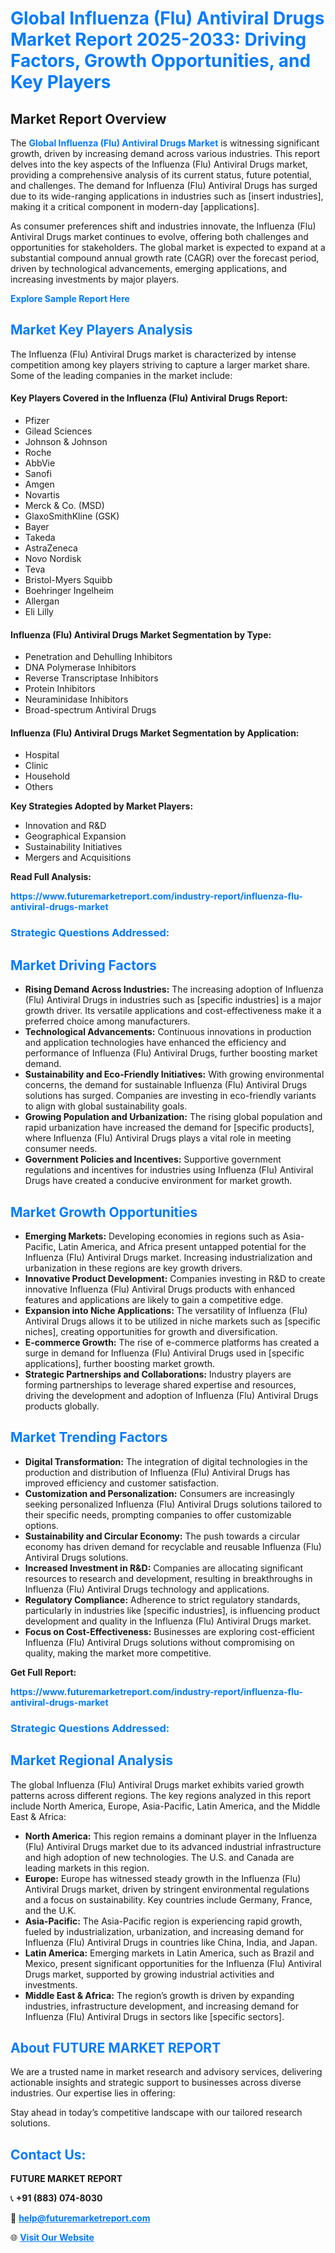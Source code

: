 <h1 style="color: #007BFF;">Global Influenza (Flu) Antiviral Drugs Market Report 2025-2033: Driving Factors, Growth Opportunities, and Key Players</h1>

<section id="overview">
<h2>Market Report Overview</h2>
<p>The <a href="https://www.futuremarketreport.com/industry-report/influenza-flu-antiviral-drugs-market" style="color: #007BFF; text-decoration: none;"><strong>Global Influenza (Flu) Antiviral Drugs Market</strong></a> is witnessing significant growth, driven by increasing demand across various industries. This report delves into the key aspects of the Influenza (Flu) Antiviral Drugs market, providing a comprehensive analysis of its current status, future potential, and challenges. The demand for Influenza (Flu) Antiviral Drugs has surged due to its wide-ranging applications in industries such as [insert industries], making it a critical component in modern-day [applications].</p>
<p>As consumer preferences shift and industries innovate, the Influenza (Flu) Antiviral Drugs market continues to evolve, offering both challenges and opportunities for stakeholders. The global market is expected to expand at a substantial compound annual growth rate (CAGR) over the forecast period, driven by technological advancements, emerging applications, and increasing investments by major players.</p>
</section>

<section id="overview">
<p><a href="https://www.futuremarketreport.com/request-sample/reportId=78304" style="color: #007BFF; text-decoration: none;"><strong>Explore Sample Report Here</strong></a></p>
</section>

<section id="key-players">
<h2 style="color: #007BFF;">Market Key Players Analysis</h2>
<p>The Influenza (Flu) Antiviral Drugs market is characterized by intense competition among key players striving to capture a larger market share. Some of the leading companies in the market include:</p>
<h4>Key Players Covered in the Influenza (Flu) Antiviral Drugs Report:</h4>
<ul><li>Pfizer</li><li>Gilead Sciences</li><li>Johnson &amp; Johnson</li><li>Roche</li><li>AbbVie</li><li>Sanofi</li><li>Amgen</li><li>Novartis</li><li>Merck &amp; Co. (MSD)</li><li>GlaxoSmithKline (GSK)</li><li>Bayer</li><li>Takeda</li><li>AstraZeneca</li><li>Novo Nordisk</li><li>Teva</li><li>Bristol-Myers Squibb</li><li>Boehringer Ingelheim</li><li>Allergan</li><li>Eli Lilly</li></ul>
<h4>Influenza (Flu) Antiviral Drugs Market Segmentation by Type:</h4>
<ul><li>Penetration and Dehulling Inhibitors</li><li>DNA Polymerase Inhibitors</li><li>Reverse Transcriptase Inhibitors</li><li>Protein Inhibitors</li><li>Neuraminidase Inhibitors</li><li>Broad-spectrum Antiviral Drugs</li></ul>

<h4>Influenza (Flu) Antiviral Drugs Market Segmentation by Application:</h4>
<ul><li>Hospital</li><li>Clinic</li><li>Household</li><li>Others</li></ul>
<p><strong>Key Strategies Adopted by Market Players:</strong></p>
<ul>
<li>Innovation and R&D</li>
<li>Geographical Expansion</li>
<li>Sustainability Initiatives</li>
<li>Mergers and Acquisitions</li>
</ul>
</section>

<section>
<p><strong>Read Full Analysis: </strong></p><a href="https://www.futuremarketreport.com/industry-report/influenza-flu-antiviral-drugs-market" style="color: #007BFF; text-decoration: none;"><strong>https://www.futuremarketreport.com/industry-report/influenza-flu-antiviral-drugs-market</strong></a>
<h3 style="color: #007BFF;">Strategic Questions Addressed:</h3>
</section>

<section id="driving-factors">
<h2 style="color: #007BFF;">Market Driving Factors</h2>
<ul>
<li><strong>Rising Demand Across Industries:</strong> The increasing adoption of Influenza (Flu) Antiviral Drugs in industries such as [specific industries] is a major growth driver. Its versatile applications and cost-effectiveness make it a preferred choice among manufacturers.</li>
<li><strong>Technological Advancements:</strong> Continuous innovations in production and application technologies have enhanced the efficiency and performance of Influenza (Flu) Antiviral Drugs, further boosting market demand.</li>
<li><strong>Sustainability and Eco-Friendly Initiatives:</strong> With growing environmental concerns, the demand for sustainable Influenza (Flu) Antiviral Drugs solutions has surged. Companies are investing in eco-friendly variants to align with global sustainability goals.</li>
<li><strong>Growing Population and Urbanization:</strong> The rising global population and rapid urbanization have increased the demand for [specific products], where Influenza (Flu) Antiviral Drugs plays a vital role in meeting consumer needs.</li>
<li><strong>Government Policies and Incentives:</strong> Supportive government regulations and incentives for industries using Influenza (Flu) Antiviral Drugs have created a conducive environment for market growth.</li>
</ul>
</section>

<section id="growth-opportunities">
<h2 style="color: #007BFF;">Market Growth Opportunities</h2>
<ul>
<li><strong>Emerging Markets:</strong> Developing economies in regions such as Asia-Pacific, Latin America, and Africa present untapped potential for the Influenza (Flu) Antiviral Drugs market. Increasing industrialization and urbanization in these regions are key growth drivers.</li>
<li><strong>Innovative Product Development:</strong> Companies investing in R&D to create innovative Influenza (Flu) Antiviral Drugs products with enhanced features and applications are likely to gain a competitive edge.</li>
<li><strong>Expansion into Niche Applications:</strong> The versatility of Influenza (Flu) Antiviral Drugs allows it to be utilized in niche markets such as [specific niches], creating opportunities for growth and diversification.</li>
<li><strong>E-commerce Growth:</strong> The rise of e-commerce platforms has created a surge in demand for Influenza (Flu) Antiviral Drugs used in [specific applications], further boosting market growth.</li>
<li><strong>Strategic Partnerships and Collaborations:</strong> Industry players are forming partnerships to leverage shared expertise and resources, driving the development and adoption of Influenza (Flu) Antiviral Drugs products globally.</li>
</ul>
</section>

<section id="trending-factors">
<h2 style="color: #007BFF;">Market Trending Factors</h2>
<ul>
<li><strong>Digital Transformation:</strong> The integration of digital technologies in the production and distribution of Influenza (Flu) Antiviral Drugs has improved efficiency and customer satisfaction.</li>
<li><strong>Customization and Personalization:</strong> Consumers are increasingly seeking personalized Influenza (Flu) Antiviral Drugs solutions tailored to their specific needs, prompting companies to offer customizable options.</li>
<li><strong>Sustainability and Circular Economy:</strong> The push towards a circular economy has driven demand for recyclable and reusable Influenza (Flu) Antiviral Drugs solutions.</li>
<li><strong>Increased Investment in R&D:</strong> Companies are allocating significant resources to research and development, resulting in breakthroughs in Influenza (Flu) Antiviral Drugs technology and applications.</li>
<li><strong>Regulatory Compliance:</strong> Adherence to strict regulatory standards, particularly in industries like [specific industries], is influencing product development and quality in the Influenza (Flu) Antiviral Drugs market.</li>
<li><strong>Focus on Cost-Effectiveness:</strong> Businesses are exploring cost-efficient Influenza (Flu) Antiviral Drugs solutions without compromising on quality, making the market more competitive.</li>
</ul>
</section>

<section>
<p><strong>Get Full Report: </strong></p><a href="https://www.futuremarketreport.com/industry-report/influenza-flu-antiviral-drugs-market" style="color: #007BFF; text-decoration: none;"><strong>https://www.futuremarketreport.com/industry-report/influenza-flu-antiviral-drugs-market</strong></a>
<h3 style="color: #007BFF;">Strategic Questions Addressed:</h3>
</section>


<section id="regional-analysis">
<h2 style="color: #007BFF;">Market Regional Analysis</h2>
<p>The global Influenza (Flu) Antiviral Drugs market exhibits varied growth patterns across different regions. The key regions analyzed in this report include North America, Europe, Asia-Pacific, Latin America, and the Middle East & Africa:</p>
<ul>
<li><strong>North America:</strong> This region remains a dominant player in the Influenza (Flu) Antiviral Drugs market due to its advanced industrial infrastructure and high adoption of new technologies. The U.S. and Canada are leading markets in this region.</li>
<li><strong>Europe:</strong> Europe has witnessed steady growth in the Influenza (Flu) Antiviral Drugs market, driven by stringent environmental regulations and a focus on sustainability. Key countries include Germany, France, and the U.K.</li>
<li><strong>Asia-Pacific:</strong> The Asia-Pacific region is experiencing rapid growth, fueled by industrialization, urbanization, and increasing demand for Influenza (Flu) Antiviral Drugs in countries like China, India, and Japan.</li>
<li><strong>Latin America:</strong> Emerging markets in Latin America, such as Brazil and Mexico, present significant opportunities for the Influenza (Flu) Antiviral Drugs market, supported by growing industrial activities and investments.</li>
<li><strong>Middle East & Africa:</strong> The region’s growth is driven by expanding industries, infrastructure development, and increasing demand for Influenza (Flu) Antiviral Drugs in sectors like [specific sectors].</li>
</ul>
</section>

<footer>
<h2 style="color: #007BFF;">About FUTURE MARKET REPORT</h2>
<p>We are a trusted name in market research and advisory services, delivering actionable insights and strategic support to businesses across diverse industries. Our expertise lies in offering:</p>

<p>Stay ahead in today’s competitive landscape with our tailored research solutions.</p>

<h2 style="color: #007BFF;">Contact Us:</h2>
<p><strong>FUTURE MARKET REPORT</strong></p>
<p>📞 <strong>+91 (883) 074-8030</strong></p>
<p>📧 <strong><a href="mailto:help@futuremarketreport.com" style="color: #007BFF;">help@futuremarketreport.com</a></strong></p>
<p>🌐 <strong><a href="https://www.futuremarketreport.com/" style="color: #007BFF;">Visit Our Website</a></strong></p>
</footer>